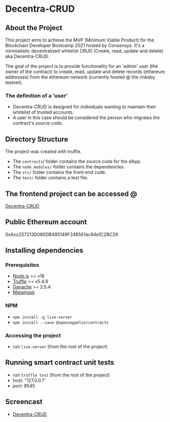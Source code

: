 # Decentra-CRUD

## About the Project
This project aims to achieve the MVP (Minimum Viable Product) for the Blockchain Developer Bootcamp 2021 hosted by Consensys. It's a minimalistic decentralized whitelist CRUD (Create, read, update and delete) aka Decentra-CRUD.

The goal of the project is to provide functionality for an 'admin' user (the owner of the contract) to create, read, update and delete records (ethereum addresses) from the ethereum network (currently hosted @ the rinkeby testnet).

### The definition of a 'user'
- Decentra-CRUD is designed for individuals wanting to maintain their whitelist of trusted accounts.
- A user in this case should be considered the person who migrates the contract's source code.

## Directory Structure
The project was created with truffle.

- The <code>contracts</code>/ folder contains the source code for the dApp.
- The <code>node_modules/</code> folder contains the dependencies.
- The <code>src/</code> folder contains the front-end code.
- The <code>test/</code> folder contains a test file.

## The frontend project can be accessed @
<a href="https://atrnd.github.io/" target="_blank">Decentra-CRUD</a>

## Public Ethereum account
0xAcc257213D080DB495149F248561ac94e1C2BC29

## Installing dependencies
### Prerequisites
- <a href="https://nodejs.org/en/download/" target="_blank">Node.js</a> >= v16
- <a href="https://www.trufflesuite.com/docs/truffle/getting-started/installation" target="_blank">Truffle</a> >= v5.4.9
- <a href="https://www.trufflesuite.com/ganache" target="_blank">Ganache</a> >= 2.5.4
- <a href="https://metamask.io/" target="_blank">Metamask</a>

### NPM
- <code>npm install -g live-server</code>
- <code>npm install --save @openzeppelin/contracts</code>

### Accessing the project
- run <code>live-server</code> (from the root of the project)

## Running smart contract unit tests
- run <code>truffle test</code> (from the root of the project)
- host: "127.0.0.1"
- port: 8545

## Screencast
- <a href="https://vimeo.com/649501922/2b0ce280cc" target="_blank">Decentra-CRUD</a>
